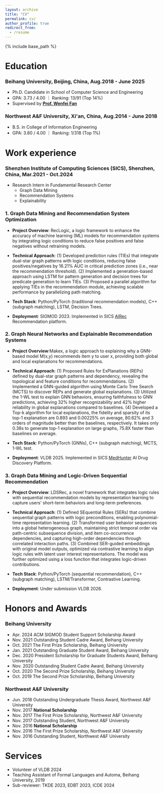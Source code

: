 ```yaml
---
layout: archive
title: "CV"
permalink: cv/
author_profile: true
redirect_from:
  - /resume
---
```


{% include base_path %}

Education
======
### Beihang University, Beijing, China, Aug.2018 - June 2025
* Ph.D. Candidate in School of Computer Science and Engineering
* GPA: 3.73 / 4.00 ｜ Ranking: 13/91 (Top 14%)
* Supervised by **[Prof. Wenfei Fan](https://homepages.inf.ed.ac.uk/wenfei/)**

### Northwest A&F University, Xi'an, China, Aug.2014 - June 2018
* B.S. in College of Information Engineering
* GPA: 3.80 / 4.00 ｜ Ranking: 1/318 (Top 1%)

Work experience
======
### Shenzhen Institute of Computing Sciences (SICS), Shenzhen, China, Mar.2021 - Oct.2024
* Research Intern in Fundamental Research Center
  * Graph Data Mining
  * Recommendation Systems
  * Explainability

### 1. Graph Data Mining and Recommendation System Optimization
* **Project Overview**: RecLogic, a logic framework to enhance the accuracy of machine learning (ML) models for recommendation systems by integrating logic conditions to reduce false positives and false negatives without retraining models.

* **Technical Approach**: (1) Developed prediction rules (TIEs) that integrate dual-star graph patterns with logic conditions, reducing false positives/negatives by 16.21% AUC in critical prediction zones (i.e., near the recommendation threshold). (2) Implemented a generation-based approach using LSTM for pattern generation and decision trees for predicate generation to learn TIEs. (3) Proposed a parallel algorithm for applying TIEs in the recommendation module, achieving scalable performance by parallelizing path matching.

* **Tech Stack**: Python/PyTorch (traditional recommendation models), C++ (subgraph matching), LSTM, Decision Trees.

* **Deployment**: SIGMOD 2023. Implemented in SICS [AIRec](https://airec.grandhoo.com/) Recommendation platform.

### 2. Graph Neural Networks and Explainable Recommendation Systems
* **Project Overview**:Makex, a logic approach to explaining why a GNN-based model M(x,y) recommends item y to user x, providing both global and local explanations for recommendations.

* **Technical Approach**: (1) Proposed Rules for ExPlanations (REPs) defined by dual-star graph patterns and dependency, revealing the topological and feature conditions for recommendations. (2) Implemented a GNN-guided algorithm using Monte Carlo Tree Search (MCTS) to discover REPs and generate global explanations. (3) Utilized the 1-WL test to explain GNN behaviors, ensuring faithfulness to GNN predictions, achieving 32% higher recognizability and 42% higher reliability in global explanations compared to baselines. (4) Developed a Top-k algorithm for local explanations, the fidelity and sparsity of its top-1 explanation are 0.893 and 0.00225% on average, 80.62% and 3 orders of magnitude better than the baselines, respectively. It takes only 0.38s to generate top-1 explanation on large graphs, 75.8X faster than baselines on average.

* **Tech Stack**: Python/PyTorch (GNNs), C++ (subgraph matching), MCTS, 1-WL test.

* **Deployment**: VLDB 2025. Implemented in SICS [MedHunter](https://medhunter.grandhoo.com/) AI Drug Discovery Platform.

### 3. Graph Data Mining and Logic-Driven Sequential Recommendation
* **Project Overview**: LDSRec, a novel framework that integrates logic rules with sequential recommendation models by representation learning to capture users' short-term behaviors and long-term preferences.

* **Technical Approach**: (1) Defined SEquential Rules (SERs) that combine sequential graph patterns with logic preconditions, enabling polynomial-time representation learning. (2) Transformed user behavior sequences into a global heterogeneous graph, maintaining strict temporal order via path-centric subsequence division, and item co-occurrence dependencies, and capturing high-order dependencies through correlated interaction paths. (3) Combined SER-guided embeddings with original model outputs, optimized via contrastive learning to align logic rules with latent user interest representations. The model was further optimized using a loss function that integrates logic-driven contributions.

* **Tech Stack**: Python/PyTorch (sequential recommendation), C++ (subgraph matching), LSTM/Transformer, Contrastive Learning.

* **Deployment**: Under submission VLDB 2026.



Honors and Awards
======
### Beihang University
* Apr. 2024 ACM SIGMOD Student Support Scholarship Award
* Nov. 2021 Outstanding Student Cadre Award, Beihang University
* Oct. 2021 The First Prize Scholarship, Beihang University
* Jan. 2021 Outstanding Graduate Student Award, Beihang University
* Dec. 2020 President Scholarship for Graduate Students Award, Beihang University
* Nov. 2020 Outstanding Student Cadre Award, Beihang University
* Oct. 2020 The Second Prize Scholarship, Beihang University
* Oct. 2019 The Second Prize Scholarship, Beihang University

### Northwest A&F University
* Jun. 2018 Outstanding Undergraduate Thesis Award, Northwest A&F University
* Nov. 2017 **National Scholarship**
* Nov. 2017 The First Prize Scholarship, Northwest A&F University
* Nov. 2017 Outstanding Student, Northwest A&F University
* Nov. 2016 **National Scholarship**
* Nov. 2016 The First Prize Scholarship, Northwest A&F University
* Nov. 2016 Outstanding Student, Northwest A&F University



Services
======
* Volunteer of VLDB 2024
* Teaching Assistant of Formal Languages and Automa, Beihang University, 2019
* Sub-reviewer: TKDE 2023, EDBT 2023, ICDE 2024
